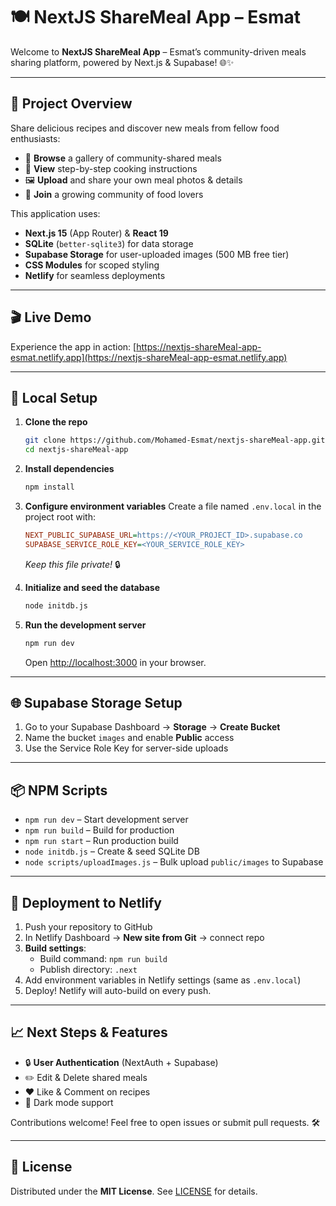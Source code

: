 # 🍽️ NextJS ShareMeal App – Esmat

Welcome to **NextJS ShareMeal App** – Esmat’s community-driven meals sharing platform, powered by Next.js & Supabase! 🌐✨

---

## 🚀 Project Overview

Share delicious recipes and discover new meals from fellow food enthusiasts:

- 📖 **Browse** a gallery of community-shared meals
- 🍳 **View** step-by-step cooking instructions
- 🖼️ **Upload** and share your own meal photos & details
- 🤝 **Join** a growing community of food lovers

This application uses:

- **Next.js 15** (App Router) & **React 19**
- **SQLite** (`better-sqlite3`) for data storage
- **Supabase Storage** for user-uploaded images (500 MB free tier)
- **CSS Modules** for scoped styling
- **Netlify** for seamless deployments

---

## 🎬 Live Demo

Experience the app in action: [https://nextjs-shareMeal-app-esmat.netlify.app](https://nextjs-shareMeal-app-esmat.netlify.app)

---

## 🔧 Local Setup

1. **Clone the repo**

   ```bash
   git clone https://github.com/Mohamed-Esmat/nextjs-shareMeal-app.git
   cd nextjs-shareMeal-app
   ```

2. **Install dependencies**

   ```bash
   npm install
   ```

3. **Configure environment variables**
   Create a file named `.env.local` in the project root with:

   ```ini
   NEXT_PUBLIC_SUPABASE_URL=https://<YOUR_PROJECT_ID>.supabase.co
   SUPABASE_SERVICE_ROLE_KEY=<YOUR_SERVICE_ROLE_KEY>
   ```

   _Keep this file private!_ 🔒

4. **Initialize and seed the database**

   ```bash
   node initdb.js
   ```

5. **Run the development server**
   ```bash
   npm run dev
   ```
   Open <http://localhost:3000> in your browser.

---

## 🌐 Supabase Storage Setup

1. Go to your Supabase Dashboard → **Storage** → **Create Bucket**
2. Name the bucket `images` and enable **Public** access
3. Use the Service Role Key for server-side uploads

---

## 📦 NPM Scripts

- `npm run dev` – Start development server
- `npm run build` – Build for production
- `npm run start` – Run production build
- `node initdb.js` – Create & seed SQLite DB
- `node scripts/uploadImages.js` – Bulk upload `public/images` to Supabase

---

## 🌟 Deployment to Netlify

1. Push your repository to GitHub
2. In Netlify Dashboard → **New site from Git** → connect repo
3. **Build settings**:
   - Build command: `npm run build`
   - Publish directory: `.next`
4. Add environment variables in Netlify settings (same as `.env.local`)
5. Deploy! Netlify will auto-build on every push.

---

## 📈 Next Steps & Features

- 🔒 **User Authentication** (NextAuth + Supabase)
- ✏️ Edit & Delete shared meals
- ❤️ Like & Comment on recipes
- 🌙 Dark mode support

Contributions welcome! Feel free to open issues or submit pull requests. 🛠️

---

## 📄 License

Distributed under the **MIT License**. See [LICENSE](LICENSE) for details.
